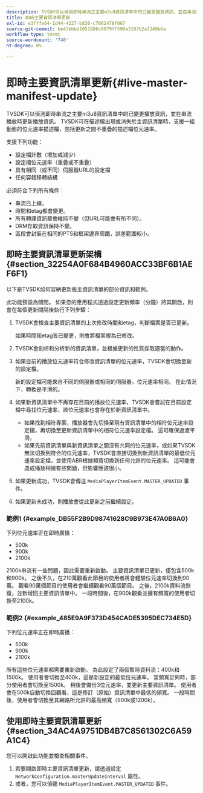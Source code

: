 ```yaml
---
description: TVSDK可以偵測即時串流之主要m3u8資訊清單中的已變更播放資訊，並在串流播放時更新播放資訊。 TVSDK可在描述檔出現或消失於主資訊清單時，支援一組動態的位元速率描述檔，包括更新之間不重疊的描述檔位元速率。
title: 即時主要資訊清單更新
exl-id: e3fffe64-1d44-4227-b830-c7661478f067
source-git-commit: be43bbbd1051886c8979ff590a3197b2a7249b6a
workflow-type: tm+mt
source-wordcount: '740'
ht-degree: 0%

---
```


# 即時主要資訊清單更新{#live-master-manifest-update}

TVSDK可以偵測即時串流之主要m3u8資訊清單中的已變更播放資訊，並在串流播放時更新播放資訊。 TVSDK可在描述檔出現或消失於主資訊清單時，支援一組動態的位元速率描述檔，包括更新之間不重疊的描述檔位元速率。

支援下列功能：

* 設定檔計數（增加或減少）
* 設定檔位元速率（重疊或不重疊）
* 具有相同（或不同）伺服器URL的設定檔
* 任何容錯移轉結構

必須符合下列所有條件：

* 串流已上線。
* 時間和etag都會變更。
* 所有轉譯資訊都會維持不變（但URL可能會有所不同）。
* DRM存取資訊保持不變。
* 區段會封裝在相同的PTS和框架邊界周圍，誤差範圍較小。

## 即時主要資訊清單更新架構 {#section_32254A0F684B4960ACC33BF6B1AEF6F1}

以下是TVSDK如何容納更新版主資訊清單的部分資訊和範例。

此功能預設為關閉。 如果您的應用程式透過設定更新頻率（分鐘）將其開啟，則會在每個更新間隔後執行下列步驟：

1. TVSDK會檢查主要資訊清單的上次修改時間和etag，判斷檔案是否已更新。

   如果時間和etag皆已變更，則會將檔案視為已修改。
1. TVSDK會剖析和分析新的資訊清單，並根據更新的性質採取適當的動作。
1. 如果目前的播放位元速率符合修改資訊清單的位元速率，TVSDK會切換至新的設定檔。

   新的設定檔可能來自不同的伺服器或相同的伺服器，位元速率相同。 在此情況下，轉換是平滑的。
1. 如果新資訊清單中不再存在目前的播放位元速率，TVSDK會嘗試在目前設定檔中尋找位元速率，該位元速率也會存在於新資訊清單中。

   * 如果找到相符專案，播放器會先切換至現有資訊清單中的相符位元速率設定檔，再切換至更新資訊清單中的相符位元速率設定檔。 這可確保過渡平滑。
   * 如果先前資訊清單與新資訊清單之間沒有共同的位元速率，或如果TVSDK無法切換到符合的位元速率，TVSDK會直接切換到新資訊清單的最低位元速率設定檔，並使用ABR根據頻寬切換到任何允許的位元速率。 這可能會造成播放稍微有些問題，但影響應該很小。

1. 如果更新成功，TVSDK會傳送 `MediaPlayerItemEvent.MASTER_UPDATED` 事件。
1. 如果更新未成功，則播放會從此更新之前繼續設定。

### 範例1 {#example_DB55F2B9D98741628C9B973E47A0B6A0}

下列位元速率正在即時廣播：

* 500k
* 900k
* 2100k

2100k串流有一些問題，因此需要重新啟動。 主要資訊清單已更新，僅包含500k和900k。 之後不久，在210萬觀看此節目的使用者將會體驗位元速率切換到90萬。 觀看90萬個節目的使用者會繼續觀看90萬個節目。 之後，2100k資料流恢復，並新增回主要資訊清單中。 一段時間後，在900k觀看並擁有頻寬的使用者切換至2100k。

### 範例2 {#example_485E9A9F373D454CADE5395DEC734E5D}

下列位元速率正在即時廣播：

* 500k
* 900k
* 2100k

所有這些位元速率都需要重新啟動。 為此設定了兩個暫時資料流：400k和1500k。 使用者會切換至400k，這是新設定的最低位元速率。 當頻寬足夠時，部分使用者會切換至1500k。 稍後會備份3位元速率，並更新主要資訊清單。 使用者會在500k自動切換回觀看，這是修訂（原始）資訊清單中最低的頻寬。 一段時間後，使用者會切換至其網路所允許的最高頻寬（900k或1200k）。

## 使用即時主要資訊清單更新 {#section_34AC4A9751DB4B7C8561302C6A59A1C4}

您可以開啟此功能並檢查相關事件。

1. 若要開啟即時主要資訊清單更新，請透過設定 `NetworkConfiguration.masterUpdateInterval` 屬性。
1. 或者，您可以偵聽 `MediaPlayerItemEvent.MASTER_UPDATED` 事件。
